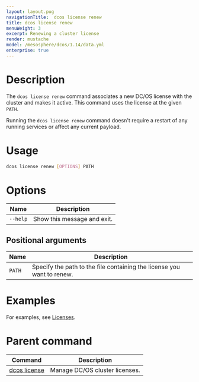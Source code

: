 ```yaml
---
layout: layout.pug
navigationTitle:  dcos license renew
title: dcos license renew
menuWeight: 3
excerpt: Renewing a cluster license
render: mustache
model: /mesosphere/dcos/1.14/data.yml
enterprise: true
---
```


# Description
The `dcos license renew` command associates a new DC/OS license with the cluster and makes it active. This command uses the license at the given `PATH`. 

Running the `dcos license renew` command doesn't require a restart of any running services or affect any current payload.

# Usage

```bash
dcos license renew [OPTIONS] PATH
```

# Options

| Name |  Description |
|---------|-------------|
| `--help`   |  Show this message and exit. |


## Positional arguments

| Name |  Description |
|--------|-------------|
| `PATH` | Specify the path to the file containing the license you want to renew. |



# Examples
For examples, see [Licenses](/mesosphere/dcos/1.14/administering-clusters/licenses/).

# Parent command

| Command | Description |
|---------|-------------|
| [dcos license](../../dcos-license/) | Manage DC/OS cluster licenses. |
